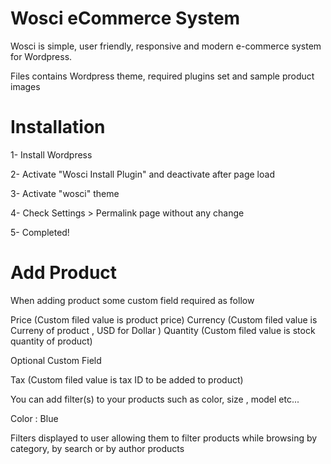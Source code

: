 Wosci eCommerce System
=====
Wosci is simple, user friendly, responsive and modern e-commerce system for Wordpress.

Files contains Wordpress theme, required plugins set and sample product images


Installation
=====
1- Install Wordpress

2- Activate "Wosci Install Plugin" and deactivate after page load

3- Activate "wosci" theme

4- Check Settings > Permalink page without any change

5- Completed!


Add Product
=====
When adding product some custom field required as follow

Price  (Custom filed value is product price)
Currency  (Custom filed value is Curreny of product , USD  for Dollar )
Quantity  (Custom filed value is stock quantity of product)

Optional Custom Field

Tax (Custom filed value is tax ID to be added to product)


You can add filter(s) to your products such as color, size , model etc...

Color : Blue


Filters displayed to user allowing them to filter products while browsing by category, by search or by author products



